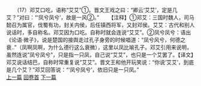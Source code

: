 　　（17）邓艾口吃，语称“艾艾”①。晋文王戏之曰：“卿云‘艾艾’，定是几艾？”对曰：“‘凤兮凤兮’，故是一风②。”
　　【注释】①邓艾：三国时魏人，司马懿召为属官，伐蜀有功，封关内侯，后任镇西将军，又封邓侯。艾艾：古代和别人说话时，多自称名。邓艾因为口吃。自称时就会连说“艾艾”。②凤兮凤兮：语出《论语·微子》，说是楚国的接舆走过孔子身旁的时候唱道：“凤兮风兮，何德之衰..”（凤啊凤啊，为什么德行这么衰微），这里以凤比喻孔子。邓艾引用来说明，虽然连说”凤兮凤兮”，只是指一只凤，自己说“艾艾”，也只是一个艾罢了。【译文】邓艾说话结巴，自称时常重复说“艾艾”。晋文王和他开玩笑说：“你说‘艾艾’，到底是几个艾？”邓艾回答说：“‘凤兮凤兮’，依旧只是一只凤。”
<br>[上一篇](02_016) [回卷首](02_000) [下一篇](02_018)
